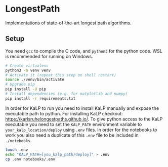 # LongestPath
Implementations of state-of-the-art longest path algorithms.

## Setup
You need `gcc` to compile the C code, and `python3` for the python code.
WSL is recommended for running on Windows.
```bash
# Create virtualenv
python3 -m venv venv
# Activate it (repeat this step on shell restart)
source ./venv/bin/activate
# Upgrade pip
pip install -U pip
# Install dependencies (e.g. for matplotlib and numpy)
pip install -r requirements.txt
```
In order for KaLP to run you need to install KaLP manually and expose the executable path to python.
For installing KaLP checkout: https://karlsruhelongestpaths.github.io/.
To give python access to the KaLP executable you need to set the `KALP_PATH` environment variable to `your_kalp_location/deploy` using `.env` files.
In order for the notebooks to work you also need a duplicate of this `.env` file to be included in `./notebooks`.
```bash
touch .env
echo "KALP_PATH=[you_kalp_path/deploy]" > .env
cp .env notebooks/.env
```